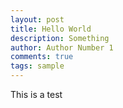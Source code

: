 ```yaml
---
layout: post
title: Hello World
description: Something
author: Author Number 1
comments: true
tags: sample
---
```


This is a test